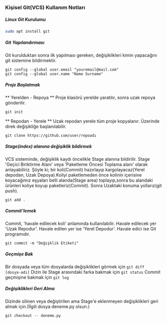 ### Kişisel Git(VCS) Kullanım Notları

##### Linux Git Kurulumu
```bash
sudo apt install git
```

##### Git Yapılandırması 
Git kurulduktan sonra ilk yapılması gereken, değişiklikleri 
kimin yapacağını git sistemine bildirmektir. 
```
git config --global user.email "youremail@mail.com"
git config --global user.name "Name Surname"
```

##### Proje Başlatmak
** Yerelden - Repoya **
Proje klasörü yerelde yaratılır, sonra uzak repoya gönderilir.
```
git init
```
** Repodan - Yerele **
Uzak repodan yerele tüm proje kopyalanır. Üzerinde direk değişikliğe
başlanılabilir.
```
git clone https://github.com/user/repoadı
```
##### Stage(index) alanına değişiklik bildirmek
VCS sisteminde, değişiklik kaydı öncelikle Stage alanına bildirilir.
Stage 'Geçici Biriktirme Alanı' veya 'Paketleme Öncesi Toplama alanı' 
olarak anlayabiliriz. Şöyle ki; bir koli(Commit) hazırlayıp 
kargolayacaz(Yerel depodan, Uzak Depoya).Koliyi paketlemeden önce 
kolinin içerisine koyacağımız eşyaları belli alanda(Stage area)
toplayıp,sonra bu alandaki ürünleri koliye koyup paketleriz(Commit). 
Sonra Uzaktaki konuma yollarız(git push). 

```
git add .
```

##### Commit'lemek
Commit, 'havale edilecek koli' anlamında kullanılabilir. Havale edilecek yer
'Uzak Repodur'. Havale edilen yer ise 'Yerel Depodur'. Havale edici ise Git
programıdır. 

```
git commit -m "Değişklik Etiketi"
```
##### Geçmişe Bak
Bir dosyada veya tüm dosyalarda değişiklikleri görmek için `git diff [dosya-adı]`
Dizin ile Stage arasındaki farka bakmak için `git status`
Commit geçmişine bakmak için `git log`


##### Değişiklikleri Geri Alma
Dizinde silinen veya değiştirilen ama Stage'e eklenmeyen 
değişiklikleri geri almak için.(İlgili dosya deneme.py olsun.)
```
git checkout -- deneme.py
```
